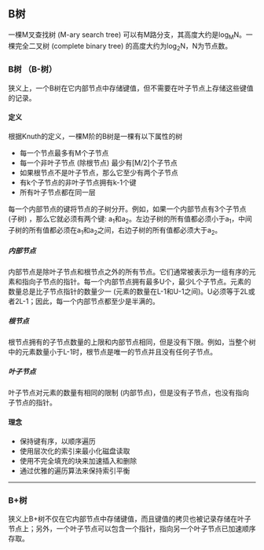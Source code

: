 ## B树
一棵M叉查找树 (M-ary search tree) 可以有M路分支，其高度大约是log<sub>M</sub>N。一棵完全二叉树 (complete binary tree) 的高度大约为log<sub>2</sub>N，N为节点数。

### B树 （B-树）
狭义上，一个B树在它内部节点中存储键值，但不需要在叶子节点上存储这些键值的记录。
#### 定义
根据Knuth的定义，一棵M阶的B树是一棵有以下属性的树
* 每一个节点最多有M个子节点
* 每一个非叶子节点 (除根节点) 最少有[M/2]个子节点
* 如果根节点不是叶子节点，那么它至少有两个子节点
* 有k个子节点的非叶子节点拥有k-1个键
* 所有叶子节点都在同一层

每一个内部节点的键将节点的子树分开。例如，如果一个内部节点有3个子节点 (子树) ，那么它就必须有两个键: a<sub>1</sub>和a<sub>2</sub>。左边子树的所有值都必须小于a<sub>1</sub>，中间子树的所有值都必须在a<sub>1</sub>和a<sub>2</sub>之间，右边子树的所有值都必须大于a<sub>2</sub>。

##### 内部节点
内部节点是除叶子节点和根节点之外的所有节点。它们通常被表示为一组有序的元素和指向子节点的指针。每一个内部节点拥有最多U个，最少L个子节点。元素的数量总是比子节点指针的数量少一 (元素的数量在L-1和U-1之间)。U必须等于2L或者2L-1；因此，每一个内部节点都至少是半满的。
##### 根节点
根节点拥有的子节点数量的上限和内部节点相同，但是没有下限。例如，当整个树中的元素数量小于L-1时，根节点是唯一的节点并且没有任何子节点。
##### 叶子节点
叶子节点对元素的数量有相同的限制 (内部节点)，但是没有子节点，也没有指向子节点的指针。

#### 理念
* 保持键有序，以顺序遍历
* 使用层次化的索引来最小化磁盘读取
* 使用不完全填充的块来加速插入和删除
* 通过优雅的遍历算法来保持索引平衡

***

### B+树
狭义上B+树不仅在它内部节点中存储键值，而且键值的拷贝也被记录存储在叶子节点上；另外，一个叶子节点可以包含一个指针，指向另一个叶子节点已加速顺序存取。
